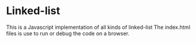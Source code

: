 # Linked-list

This is a Javascript implementation of all kinds of linked-list
The index.html files is use to run or debug the code on a browser.
